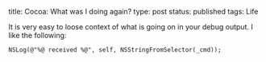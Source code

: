title: Cocoa: What was I doing again?
type: post
status: published
tags: Life


It is very easy to loose context of what is going on in your debug output. I like the following: 
    
    NSLog(@"%@ received %@", self, NSStringFromSelector(_cmd));
